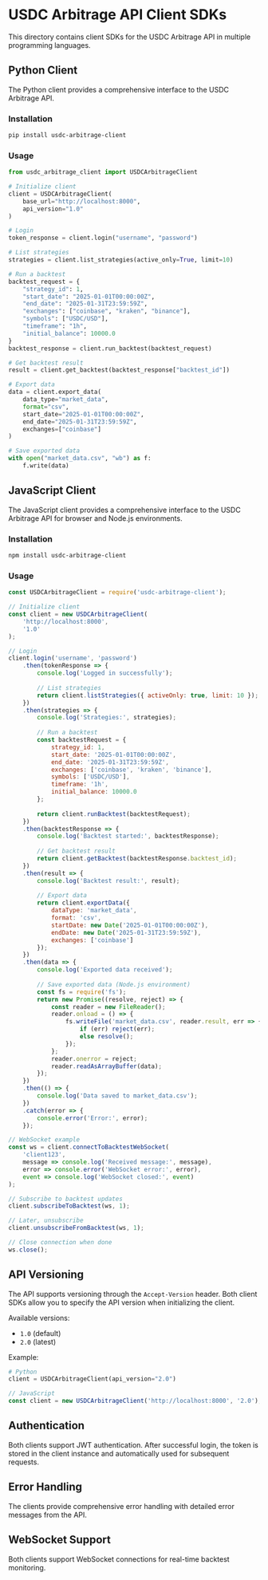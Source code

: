 # USDC Arbitrage API Client SDKs

This directory contains client SDKs for the USDC Arbitrage API in multiple programming languages.

## Python Client

The Python client provides a comprehensive interface to the USDC Arbitrage API.

### Installation

```bash
pip install usdc-arbitrage-client
```

### Usage

```python
from usdc_arbitrage_client import USDCArbitrageClient

# Initialize client
client = USDCArbitrageClient(
    base_url="http://localhost:8000",
    api_version="1.0"
)

# Login
token_response = client.login("username", "password")

# List strategies
strategies = client.list_strategies(active_only=True, limit=10)

# Run a backtest
backtest_request = {
    "strategy_id": 1,
    "start_date": "2025-01-01T00:00:00Z",
    "end_date": "2025-01-31T23:59:59Z",
    "exchanges": ["coinbase", "kraken", "binance"],
    "symbols": ["USDC/USD"],
    "timeframe": "1h",
    "initial_balance": 10000.0
}
backtest_response = client.run_backtest(backtest_request)

# Get backtest result
result = client.get_backtest(backtest_response["backtest_id"])

# Export data
data = client.export_data(
    data_type="market_data",
    format="csv",
    start_date="2025-01-01T00:00:00Z",
    end_date="2025-01-31T23:59:59Z",
    exchanges=["coinbase"]
)

# Save exported data
with open("market_data.csv", "wb") as f:
    f.write(data)
```

## JavaScript Client

The JavaScript client provides a comprehensive interface to the USDC Arbitrage API for browser and Node.js environments.

### Installation

```bash
npm install usdc-arbitrage-client
```

### Usage

```javascript
const USDCArbitrageClient = require('usdc-arbitrage-client');

// Initialize client
const client = new USDCArbitrageClient(
    'http://localhost:8000',
    '1.0'
);

// Login
client.login('username', 'password')
    .then(tokenResponse => {
        console.log('Logged in successfully');
        
        // List strategies
        return client.listStrategies({ activeOnly: true, limit: 10 });
    })
    .then(strategies => {
        console.log('Strategies:', strategies);
        
        // Run a backtest
        const backtestRequest = {
            strategy_id: 1,
            start_date: '2025-01-01T00:00:00Z',
            end_date: '2025-01-31T23:59:59Z',
            exchanges: ['coinbase', 'kraken', 'binance'],
            symbols: ['USDC/USD'],
            timeframe: '1h',
            initial_balance: 10000.0
        };
        
        return client.runBacktest(backtestRequest);
    })
    .then(backtestResponse => {
        console.log('Backtest started:', backtestResponse);
        
        // Get backtest result
        return client.getBacktest(backtestResponse.backtest_id);
    })
    .then(result => {
        console.log('Backtest result:', result);
        
        // Export data
        return client.exportData({
            dataType: 'market_data',
            format: 'csv',
            startDate: new Date('2025-01-01T00:00:00Z'),
            endDate: new Date('2025-01-31T23:59:59Z'),
            exchanges: ['coinbase']
        });
    })
    .then(data => {
        console.log('Exported data received');
        
        // Save exported data (Node.js environment)
        const fs = require('fs');
        return new Promise((resolve, reject) => {
            const reader = new FileReader();
            reader.onload = () => {
                fs.writeFile('market_data.csv', reader.result, err => {
                    if (err) reject(err);
                    else resolve();
                });
            };
            reader.onerror = reject;
            reader.readAsArrayBuffer(data);
        });
    })
    .then(() => {
        console.log('Data saved to market_data.csv');
    })
    .catch(error => {
        console.error('Error:', error);
    });

// WebSocket example
const ws = client.connectToBacktestWebSocket(
    'client123',
    message => console.log('Received message:', message),
    error => console.error('WebSocket error:', error),
    event => console.log('WebSocket closed:', event)
);

// Subscribe to backtest updates
client.subscribeToBacktest(ws, 1);

// Later, unsubscribe
client.unsubscribeFromBacktest(ws, 1);

// Close connection when done
ws.close();
```

## API Versioning

The API supports versioning through the `Accept-Version` header. Both client SDKs allow you to specify the API version when initializing the client.

Available versions:
- `1.0` (default)
- `2.0` (latest)

Example:
```python
# Python
client = USDCArbitrageClient(api_version="2.0")
```

```javascript
// JavaScript
const client = new USDCArbitrageClient('http://localhost:8000', '2.0');
```

## Authentication

Both clients support JWT authentication. After successful login, the token is stored in the client instance and automatically used for subsequent requests.

## Error Handling

The clients provide comprehensive error handling with detailed error messages from the API.

## WebSocket Support

Both clients support WebSocket connections for real-time backtest monitoring.